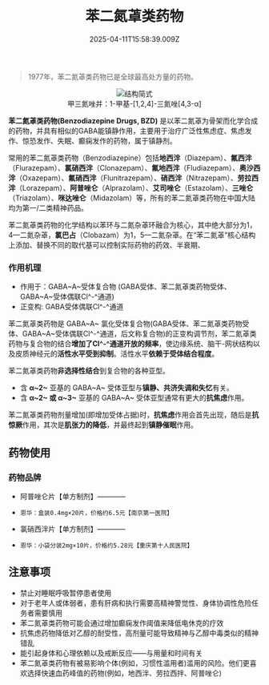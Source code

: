 ﻿---
title: 苯二氮䓬类药物
description: 
published: true
date: 2025-04-11T15:58:39.009Z
tags: 
editor: markdown
dateCreated: 2025-04-11T15:58:34.573Z
---

> 1977年，苯二氮䓬类药物已是全球最高处方量的药物。

<center>
<img style="width: 30%vw; text-align: center;" src="/odwiki-bzd.svg" alt="结构简式">
<figcaption>甲三氮唑并：1-甲基-[1,2,4]-三氮唑[4,3-α]</figcaption>
</center>

**苯二氮䓬类药物(Benzodiazepine Drugs, BZD)** 是以苯二氮䓬为骨架而化学合成的药物，并具有相似的GABA能镇静作用，主要用于治疗广泛性焦虑症、焦虑发作、惊恐发作、失眠、癫痫发作的药物，属于镇静剂。

常用的苯二氮䓬类药物（Benzodiazepine）包括**地西泮**（Diazepam）、**氟西泮**（Flurazepam）、**氯硝西泮**（Clonazepam）、**氟地西泮**（Fludiazepam）、**奥沙西泮**（Oxazepam）、**氟硝西泮**（Flunitrazepam）、**硝西泮**（Nitrazepam）、**劳拉西泮**（Lorazepam）、**阿普唑仑**（Alprazolam）、**艾司唑仑**（Estazolam）、**三唑仑**（Triazolam）、**咪达唑仑**（Midazolam）等，所有的苯二氮䓬类药物在中国大陆均为第一/二类精神药品。

苯二氮䓬类药物的化学结构以苯环与二氮杂䓬环融合为核心，其中绝大部分为1，4—二氮杂䓬，**氯巴占**（Clobazam）为1，5—二氮杂䓬。在“苯二氮䓬”核心结构上添加、替换不同的取代基可以控制实际药物的药效、半衰期、

### 作用机理

- 作用于：GABA~A~受体复合物 (GABA受体、苯二氮䓬类药物受体、GABA~A~受体偶联Cl^-^通道)
- 正变构: GABA受体偶联Cl^-^通道

苯二氮䓬类药物是 GABA~A~ 氯化受体复合物(GABA受体、苯二氮䓬类药物受体、GABA~A~受体偶联Cl^-^通道，后文称复合物)的正变构调节剂，苯二氮䓬类药物与复合物的结合**增加了Cl^-^通道开放的频率**，使边缘系统、脑干-网状结构以及皮质神经元的**活性水平受到抑制**。活性水平**依赖于受体结合程度**。

苯二氮䓬类药物**非选择性结合**到复合物的各种亚型。

- 含 **α~2~** 亚基的 GABA~A~ 受体亚型与**镇静、共济失调和失忆**有关。
- 含 **α~2~ 或 α~3~** 亚基的 GABA~A~ 受体亚型通常有更大的**抗焦虑**作用。

苯二氮䓬类药物剂量增加(即增加受体占据)时，**抗焦虑**作用会首先出现，随后是**抗惊厥**作用，其次是**肌张力的降低**，并最终起到**镇静催眠**作用。
## 药物使用
### 药物品牌
- 阿普唑仑片【单方制剂】————
-     恩华：盒装0.4mg×20片，价格约6.5元【南京第一医院】
- 氯硝西泮片【单方制剂】————
-     恩华：小袋分装2mg×10片，价格约5.28元【重庆第十人民医院】

## 注意事项
- 禁止对睡眠呼吸暂停患者使用
- 对于老年人或体弱者，患有肝病和执行需要高精神警觉性、身体协调性危险任务者需要慎用
- 苯二氮䓬类药物可能会通过增加癫痫发作阈值来降低电休克的疗效
- 抗焦虑药物降低对乙醇的耐受性，高剂量可能导致精神与乙醇中毒类似的精神错乱
- 能引起身体和心理依赖以及戒断反应——与用量和时间有关
- 苯二氮䓬类药物有被易影响个体(例如，习惯性滥用者)滥用的风险。他们更喜欢选择快速血药峰值的药物(例如，地西泮、劳拉西拌、阿普唑仑)

